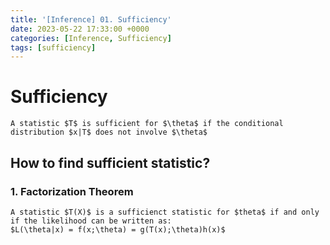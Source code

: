 ```yaml
---
title: '[Inference] 01. Sufficiency'
date: 2023-05-22 17:33:00 +0000
categories: [Inference, Sufficiency]
tags: [sufficiency]
---
```


# Sufficiency

```
A statistic $T$ is sufficient for $\theta$ if the conditional distribution $x|T$ does not involve $\theta$
```

## How to find sufficient statistic? 
### 1. Factorization Theorem
```
A statistic $T(X)$ is a sufficienct statistic for $theta$ if and only if the likelihood can be written as:
$L(\theta|x) = f(x;\theta) = g(T(x);\theta)h(x)$
```
